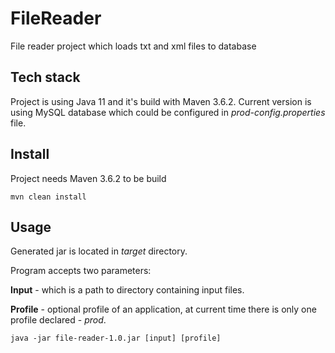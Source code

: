 # FileReader
File reader project which loads txt and xml files to database

## Tech stack
Project is using Java 11 and it's build with Maven 3.6.2. Current version is using MySQL database which could be configured in *prod-config.properties* file.

## Install
Project needs Maven 3.6.2 to be build
```
mvn clean install
```

## Usage
Generated jar is located in *target* directory.

Program accepts two parameters:

**Input** - which is a path to directory containing input files.

**Profile** - optional profile of an application, at current time there is only one profile declared - *prod*. 
```
java -jar file-reader-1.0.jar [input] [profile]
```
